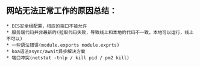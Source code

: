 ## 网站无法正常工作的原因总结：
    * ECS安全组配置，相应的端口不被允许
    * 服务端代码并非最新的(拉取代码失败，导致线上和本地的代码不一致，本地可以运行，线上不可以)
    * 一些语法错误(module.exports module.exprts)
    * koa语法async/await异步解决方案
    * 端口冲突(netstat -tnlp / kill pid / pm2 kill)